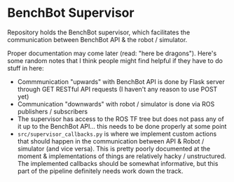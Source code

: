 # BenchBot Supervisor

Repository holds the BenchBot supervisor, which facilitates the communication between BenchBot API & the robot / simulator.

Proper documentation may come later (read: "here be dragons"). Here's some random notes that I think people might find helpful if they have to do stuff in here:

- Commmunication "upwards" with BenchBot API is done by Flask server through GET RESTful API requests (I haven't any reason to use POST yet)
- Communication "downwards" with robot / simulator is done via ROS publishers / subscribers
- The supervisor has access to the ROS TF tree but does not pass any of it up to the BenchBot API... this needs to be done properly at some point
- `src/supervisor_callbacks.py` is where we implement custom actions that should happen in the communication between API & Robot / simulator (and vice versa). This is pretty poorly documented at the moment & implementations of things are relatively hacky / unstructured. The implemented callbacks should be somewhat informative, but this part of the pipeline definitely needs work down the track.

